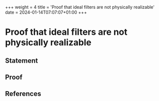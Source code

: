+++
weight = 4
title = 'Proof that ideal filters are not physically realizable'
date = 2024-01-14T07:07:07+01:00
+++

# Proof that ideal filters are not physically realizable

## Statement

## Proof

## References